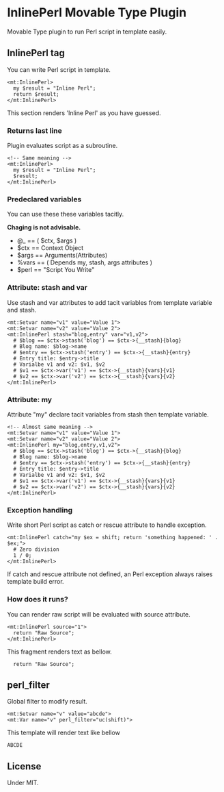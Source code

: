 InlinePerl Movable Type Plugin
==============

Movable Type plugin to run Perl script in template easily.

## InlinePerl tag

You can write Perl script in template.

    <mt:InlinePerl>
      my $result = "Inline Perl";
      return $result;
    </mt:InlinePerl>

This section renders 'Inline Perl' as you have guessed.

### Returns last line

Plugin evaluates script as a subroutine.

    <!-- Same meaning -->
    <mt:InlinePerl>
      my $result = "Inline Perl";
      $result;
    </mt:InlinePerl>

### Predeclared variables

You can use these these variables tacitly.

**Chaging is not advisable.**

* @_ == ( $ctx, $args )
* $ctx == Context Object
* $args == Arguments(Attributes)
* %vars == ( Depends my, stash, args attributes )
* $perl == "Script You Write"

### Attribute: stash and var

Use stash and var attributes to add tacit variables from template variable and stash.

    <mt:Setvar name="v1" value="Value 1">
    <mt:Setvar name="v2" value="Value 2">
    <mt:InlinePerl stash="blog,entry" var="v1,v2">
      # $blog == $ctx->stash('blog') == $ctx->{__stash}{blog}
      # Blog name: $blog->name
      # $entry == $ctx->stash('entry') == $ctx->{__stash}{entry}
      # Entry title: $entry->title
      # Varialbe v1 and v2: $v1, $v2
      # $v1 == $ctx->var('v1') == $ctx->{__stash}{vars}{v1}
      # $v2 == $ctx->var('v2') == $ctx->{__stash}{vars}{v2}
    </mt:InlinePerl>

### Attribute: my

Attribute "my" declare tacit variables from stash then template variable.

    <!-- Almost same meaning -->
    <mt:Setvar name="v1" value="Value 1">
    <mt:Setvar name="v2" value="Value 2">
    <mt:InlinePerl my="blog,entry,v1,v2">
      # $blog == $ctx->stash('blog') == $ctx->{__stash}{blog}
      # Blog name: $blog->name
      # $entry == $ctx->stash('entry') == $ctx->{__stash}{entry}
      # Entry title: $entry->title
      # Varialbe v1 and v2: $v1, $v2
      # $v1 == $ctx->var('v1') == $ctx->{__stash}{vars}{v1}
      # $v2 == $ctx->var('v2') == $ctx->{__stash}{vars}{v2}
    </mt:InlinePerl>

### Exception handling

Write short Perl script as catch or rescue attribute to handle exception.

    <mt:InlinePerl catch="my $ex = shift; return 'something happened: ' . $ex;">
      # Zero division
      1 / 0;
    </mt:InlinePerl>

If catch and rescue attribute not defined, an Perl exception always raises template build error.

### How does it runs?

You can render raw script will be evaluated with source attribute.

    <mt:InlinePerl source="1">
      return "Raw Source";
    </mt:InlinePerl>

This fragment renders text as bellow.

      return "Raw Source";

## perl_filter

Global filter to modify result.

    <mt:Setvar name="v" value="abcde">
    <mt:Var name="v" perl_filter="uc(shift)">

This template will render text like bellow

    ABCDE

## License

Under MIT.
